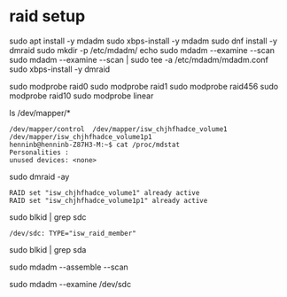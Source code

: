 # raid setup
sudo apt install -y mdadm
sudo xbps-install -y mdadm
sudo dnf install -y dmraid
sudo mkdir -p /etc/mdadm/
echo sudo mdadm --examine --scan
sudo mdadm --examine --scan | sudo tee -a /etc/mdadm/mdadm.conf
sudo xbps-install -y dmraid

sudo modprobe raid0
sudo modprobe raid1
sudo modprobe raid456
sudo modprobe raid10
sudo modprobe linear

ls /dev/mapper/*
```
/dev/mapper/control  /dev/mapper/isw_chjhfhadce_volume1  /dev/mapper/isw_chjhfhadce_volume1p1
henninb@henninb-Z87H3-M:~$ cat /proc/mdstat
Personalities :
unused devices: <none>
```

sudo dmraid -ay
```
RAID set "isw_chjhfhadce_volume1" already active
RAID set "isw_chjhfhadce_volume1p1" already active
```

sudo blkid | grep sdc
```
/dev/sdc: TYPE="isw_raid_member"
```

sudo blkid | grep sda

sudo mdadm --assemble --scan

sudo mdadm --examine /dev/sdc
